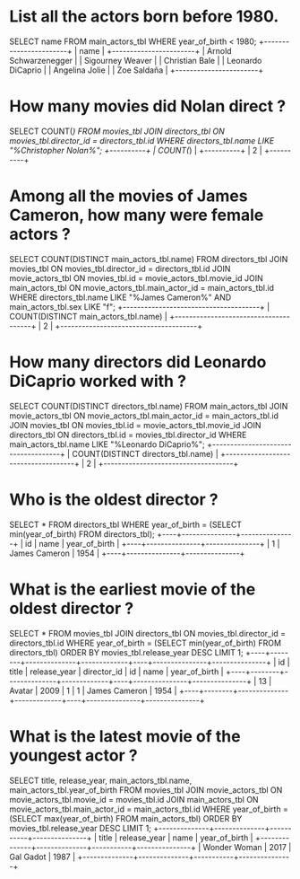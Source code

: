 # List all the actors born before 1980.
SELECT name
FROM main_actors_tbl
WHERE year_of_birth < 1980;
+-----------------------+
| name                  |
+-----------------------+
| Arnold Schwarzenegger |
| Sigourney Weaver      |
| Christian Bale        |
| Leonardo DiCaprio     |
| Angelina Jolie        |
| Zoe Saldaña           |
+-----------------------+

# How many movies did Nolan direct ?
SELECT COUNT(*)
FROM movies_tbl
    JOIN directors_tbl ON movies_tbl.director_id = directors_tbl.id
WHERE directors_tbl.name LIKE "%Christopher Nolan%";
+----------+
| COUNT(*) |
+----------+
|        2 |
+----------+


# Among all the movies of James Cameron, how many were female actors ?
SELECT COUNT(DISTINCT main_actors_tbl.name)
FROM directors_tbl
    JOIN movies_tbl ON movies_tbl.director_id = directors_tbl.id
    JOIN movie_actors_tbl ON movies_tbl.id = movie_actors_tbl.movie_id
    JOIN main_actors_tbl ON movie_actors_tbl.main_actor_id = main_actors_tbl.id
WHERE directors_tbl.name LIKE "%James Cameron%" AND main_actors_tbl.sex LIKE "f";
+--------------------------------------+
| COUNT(DISTINCT main_actors_tbl.name) |
+--------------------------------------+
|                                    2 |
+--------------------------------------+

# How many directors did Leonardo DiCaprio worked with ?
SELECT COUNT(DISTINCT directors_tbl.name)
FROM main_actors_tbl
    JOIN movie_actors_tbl ON movie_actors_tbl.main_actor_id = main_actors_tbl.id
    JOIN movies_tbl ON movies_tbl.id = movie_actors_tbl.movie_id
    JOIN directors_tbl ON directors_tbl.id = movies_tbl.director_id
WHERE main_actors_tbl.name LIKE "%Leonardo DiCaprio%";
+------------------------------------+
| COUNT(DISTINCT directors_tbl.name) |
+------------------------------------+
|                                  2 |
+------------------------------------+

# Who is the oldest director ?
SELECT *
FROM directors_tbl
WHERE year_of_birth = (SELECT min(year_of_birth) FROM directors_tbl);
+----+---------------+---------------+
| id | name          | year_of_birth |
+----+---------------+---------------+
|  1 | James Cameron |          1954 |
+----+---------------+---------------+

# What is the earliest movie of the oldest director ?
SELECT *
FROM movies_tbl
    JOIN directors_tbl ON movies_tbl.director_id = directors_tbl.id
WHERE year_of_birth = (SELECT min(year_of_birth) FROM directors_tbl)
ORDER BY movies_tbl.release_year DESC
LIMIT 1;
+----+--------+--------------+-------------+----+---------------+---------------+
| id | title  | release_year | director_id | id | name          | year_of_birth |
+----+--------+--------------+-------------+----+---------------+---------------+
| 13 | Avatar |         2009 |           1 |  1 | James Cameron |          1954 |
+----+--------+--------------+-------------+----+---------------+---------------+

# What is the latest movie of the youngest actor ?
SELECT title, release_year, main_actors_tbl.name, main_actors_tbl.year_of_birth
FROM movies_tbl
    JOIN movie_actors_tbl ON movie_actors_tbl.movie_id = movies_tbl.id
    JOIN main_actors_tbl ON movie_actors_tbl.main_actor_id = main_actors_tbl.id
WHERE year_of_birth = (SELECT max(year_of_birth) FROM main_actors_tbl)
ORDER BY movies_tbl.release_year DESC
LIMIT 1;
+--------------+--------------+-----------+---------------+
| title        | release_year | name      | year_of_birth |
+--------------+--------------+-----------+---------------+
| Wonder Woman |         2017 | Gal Gadot |          1987 |
+--------------+--------------+-----------+---------------+